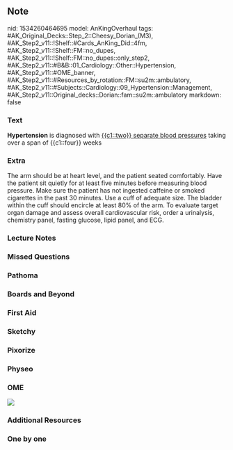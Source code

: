 ## Note
nid: 1534260464695
model: AnKingOverhaul
tags: #AK_Original_Decks::Step_2::Cheesy_Dorian_(M3), #AK_Step2_v11::!Shelf::#Cards_AnKing_Did::4fm, #AK_Step2_v11::!Shelf::FM::no_dupes, #AK_Step2_v11::!Shelf::FM::no_dupes::only_step2, #AK_Step2_v11::#B&B::01_Cardiology::Other::Hypertension, #AK_Step2_v11::#OME_banner, #AK_Step2_v11::#Resources_by_rotation::FM::su2m::ambulatory, #AK_Step2_v11::#Subjects::Cardiology::09_Hypertension::Management, #AK_Step2_v11::Original_decks::Dorian::fam::su2m::ambulatory
markdown: false

### Text
<b>Hypertension</b> is diagnosed with <u>{{c1::two}} separate blood
pressures</u> taking over a span of {{c1::four}} weeks

### Extra
The arm should be at heart level, and the patient seated comfortably. Have the patient sit quietly for at least five minutes before measuring blood pressure. Make sure the patient has not ingested caffeine or smoked cigarettes in the past 30 minutes. Use a cuff of adequate size. The bladder within the cuff should encircle at least 80% of the arm. To evaluate target organ damage and assess overall cardiovascular risk, order a urinalysis, chemistry panel, fasting glucose, lipid panel, and ECG.

### Lecture Notes


### Missed Questions


### Pathoma


### Boards and Beyond


### First Aid


### Sketchy


### Pixorize


### Physeo


### OME
<div class="ome-widget">
  <a href="https://onlinemeded.org?ref=anki"><img src=
  "_OME_AnkiFlashcards_General_7.png"></a>
</div>

### Additional Resources


### One by one

